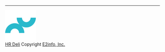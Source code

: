 
-------------------

<div class="copyright flex-container ">
    <div class="flex-item">
        <img alt="イーツー・インフォロゴ" src="https://raw.githubusercontent.com/e2info/e2info-warehouse/master/images/logo/logo100x100_transparent.png">
    </div>
    <div class="flex-item">
        <a href="https://hrdeli.e2info.co.jp/">HR Deli</a> Copyright <a href="https://www.e2info.co.jp/"> E2info, Inc.</a>
    </div>
</div>